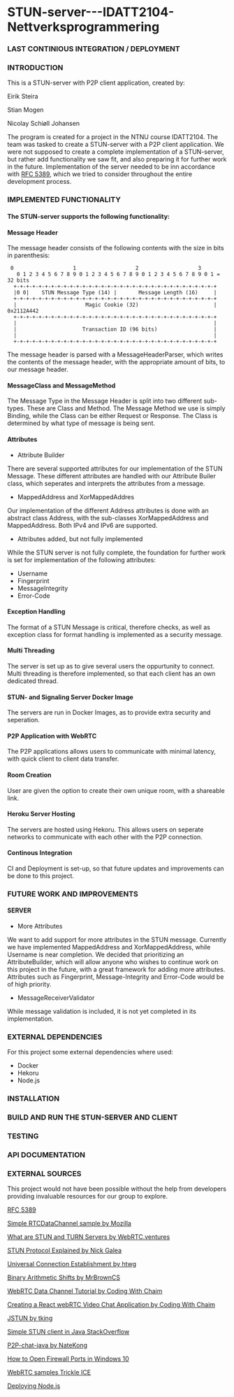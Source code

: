 # STUN-server---IDATT2104-Nettverksprogrammering

### LAST CONTINIOUS INTEGRATION / DEPLOYMENT

### INTRODUCTION

This is a STUN-server with P2P client application, created by:

Eirik Steira

Stian Mogen

Nicolay Schiøll Johansen

The program is created for a project in the NTNU course IDATT2104. The team was tasked to create a STUN-server with a P2P client application.
We were not supposed to create a complete implementation of a STUN-server, but rather add functionality we saw fit, and also preparing it for further work in the future.
Implementation of the server needed to be inn accordance with [RFC 5389](https://tools.ietf.org/html/rfc5389), which we tried to consider throughout the entire development process.

### IMPLEMENTED FUNCTIONALITY

#### The STUN-server supports the following functionality:
#### Message Header

The message header consists of the following contents with the size in bits in parenthesis:

	 0                   1                   2                   3
       0 1 2 3 4 5 6 7 8 9 0 1 2 3 4 5 6 7 8 9 0 1 2 3 4 5 6 7 8 9 0 1 = 32 bits
      +-+-+-+-+-+-+-+-+-+-+-+-+-+-+-+-+-+-+-+-+-+-+-+-+-+-+-+-+-+-+-+-+
      |0 0|    STUN Message Type (14) |       Message Length (16)     |
      +-+-+-+-+-+-+-+-+-+-+-+-+-+-+-+-+-+-+-+-+-+-+-+-+-+-+-+-+-+-+-+-+
      |                      Magic Cookie (32)                        | 0x2112A442
      +-+-+-+-+-+-+-+-+-+-+-+-+-+-+-+-+-+-+-+-+-+-+-+-+-+-+-+-+-+-+-+-+
      |                                                               |
      |                     Transaction ID (96 bits)                  |
      |                                                               |
      +-+-+-+-+-+-+-+-+-+-+-+-+-+-+-+-+-+-+-+-+-+-+-+-+-+-+-+-+-+-+-+-+
The message header is parsed with a MessageHeaderParser, which writes the contents of the message header, 
with the appropriate amount of bits, to our message header.

#### MessageClass and MessageMethod

The Message Type in the Message Header is split into two different sub-types. These are Class and Method. The Message Method we use is simply Binding, while the Class can be either Request or Response. The Class is determined by what type of message is being sent.

#### Attributes

* Attribute Builder

There are several supported attributes for our implementation of the STUN Message. These different attributes are handled with our Attribute Builer class, which seperates and interprets the attributes from a message. 

* MappedAddress and XorMappedAddres

Our implementation of the different Address attributes is done with an abstract class Address, with the sub-classes XorMappedAddress and MappedAddress. Both IPv4 and IPv6 are supported. 

* Attributes added, but not fully implemented

While the STUN server is not fully complete, the foundation for further work is set for implementation of the following attributes:
  - Username
  - Fingerprint
  - MessageIntegrity
  - Error-Code

#### Exception Handling

The format of a STUN Message is critical, therefore checks, as well as exception class for format handling is implemented as a security message. 

#### Multi Threading

The server is set up as to give several users the oppurtunity to connect. Multi threading is therefore implemented, so that each client has an own dedicated thread. 

#### STUN- and Signaling Server Docker Image

The servers are run in Docker Images, as to provide extra security and seperation. 

#### P2P Application with WebRTC

The P2P applications allows users to communicate with minimal latency, with quick client to client data transfer. 

#### Room Creation

User are given the option to create their own unique room, with a shareable link.

#### Heroku Server Hosting

The servers are hosted using Hekoru. This allows users on seperate networks to communicate with each other with the P2P connection.

#### Continous Integration

CI and Deployment is set-up, so that future updates and improvements can be done to this project.


### FUTURE WORK AND IMPROVEMENTS

#### SERVER

* More Attributes

We want to add support for more attributes in the STUN message. Currently we have implemented MappedAddress and XorMappedAddress, while Username is near completion. We decided that prioritizing an AttributeBuilder, which will allow anyone who wishes to continue work on this project in the future, with a great framework for adding more attributes. Attributes such as Fingerprint, Message-Integrity and Error-Code would be of high priority.


* MessageReceiverValidator

While message validation is included, it is not yet completed in its implementation.

### EXTERNAL DEPENDENCIES

For this project some external dependencies where used:

* Docker
* Hekoru 
* Node.js

### INSTALLATION

### BUILD AND RUN THE STUN-SERVER AND CLIENT

### TESTING

### API DOCUMENTATION

### EXTERNAL SOURCES 

This project would not have been possible without the help from developers providing invaluable resources for our group to explore. 

[RFC 5389](https://tools.ietf.org/html/rfc5389#section-18.4) 

[Simple RTCDataChannel sample by Mozilla](https://developer.mozilla.org/en-US/docs/Web/API/WebRTC_API/Simple_RTCDataChannel_sample)

[What are STUN and TURN Servers by WebRTC.ventures](https://www.youtube.com/watch?v=4dLJmZOcWFc&ab_channel=WebRTC.ventures)

[STUN Protocol Explained by Nick Galea](https://developer.mozilla.org/en-US/docs/Web/API/WebRTC_API/Simple_RTCDataChannel_sample)

[Universal Connection Establishment by htwg](https://github.com/htwg/UCE)

[Binary Arithmetic Shifts by MrBrownCS](https://www.youtube.com/watch?v=nm_laES9rKk&ab_channel=MrBrownCS)

[WebRTC Data Channel Tutorial by Coding With Chaim](https://www.youtube.com/watch?v=NBPDYco-alo&ab_channel=CodingWithChaim)

[Creating a React webRTC Video Chat Application by Coding With Chaim](https://www.youtube.com/watch?v=BpN6ZwFjbCY&ab_channel=CodingWithChaim)

[JSTUN by tking](https://github.com/tking/JSTUN)

[Simple STUN client in Java StackOverflow](https://stackoverflow.com/questions/27469398/simple-stun-client-in-java/27584193#27584193)

[P2P-chat-java by NateKong](https://github.com/NateKong/P2P-chat-java/blob/master/STUN.java)

[How to Open Firewall Ports in Windows 10](https://www.tomshardware.com/news/how-to-open-firewall-ports-in-windows-10,36451.html)

[WebRTC samples Trickle ICE](https://webrtc.github.io/samples/src/content/peerconnection/trickle-ice/)

[Deploying Node.js](https://devcenter.heroku.com/articles/deploying-nodejs)





